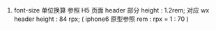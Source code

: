 1. font-size 单位换算
    参照 H5 页面 header 部分 height : 1.2rem;  对应 wx header height : 84 rpx;
    ( iphone6 原型参照  rem : rpx  =  1 : 70 )